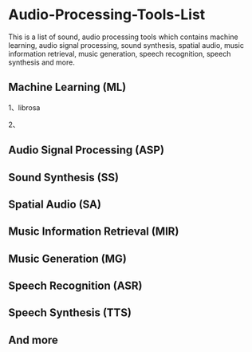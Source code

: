 
#  Audio-Processing-Tools-List

This is a list of sound, audio processing tools which contains machine learning, audio signal processing, sound synthesis, spatial audio, music information retrieval, music generation, speech recognition, speech synthesis and more.

##  Machine Learning (ML)

1、librosa

2、

##  Audio Signal Processing (ASP)

##  Sound Synthesis (SS)

##  Spatial Audio (SA)

##  Music Information Retrieval (MIR)

##  Music Generation (MG)

##  Speech Recognition (ASR)

##  Speech Synthesis (TTS)

##  And more
